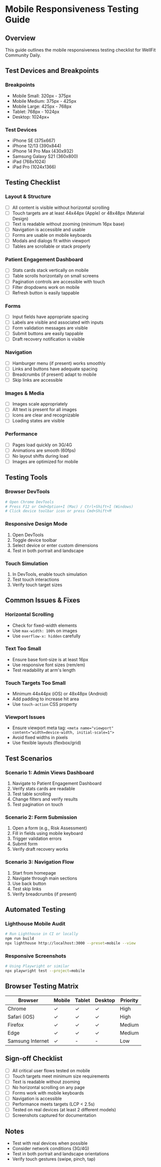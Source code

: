 # Mobile Responsiveness Testing Guide

## Overview
This guide outlines the mobile responsiveness testing checklist for WellFit Community Daily.

## Test Devices and Breakpoints

### Breakpoints
- Mobile Small: 320px - 375px
- Mobile Medium: 375px - 425px
- Mobile Large: 425px - 768px
- Tablet: 768px - 1024px
- Desktop: 1024px+

### Test Devices
- iPhone SE (375x667)
- iPhone 12/13 (390x844)
- iPhone 14 Pro Max (430x932)
- Samsung Galaxy S21 (360x800)
- iPad (768x1024)
- iPad Pro (1024x1366)

## Testing Checklist

### Layout & Structure
- [ ] All content is visible without horizontal scrolling
- [ ] Touch targets are at least 44x44px (Apple) or 48x48px (Material Design)
- [ ] Text is readable without zooming (minimum 16px base)
- [ ] Navigation is accessible and usable
- [ ] Forms are usable on mobile keyboards
- [ ] Modals and dialogs fit within viewport
- [ ] Tables are scrollable or stack properly

### Patient Engagement Dashboard
- [ ] Stats cards stack vertically on mobile
- [ ] Table scrolls horizontally on small screens
- [ ] Pagination controls are accessible with touch
- [ ] Filter dropdowns work on mobile
- [ ] Refresh button is easily tappable

### Forms
- [ ] Input fields have appropriate spacing
- [ ] Labels are visible and associated with inputs
- [ ] Form validation messages are visible
- [ ] Submit buttons are easily tappable
- [ ] Draft recovery notification is visible

### Navigation
- [ ] Hamburger menu (if present) works smoothly
- [ ] Links and buttons have adequate spacing
- [ ] Breadcrumbs (if present) adapt to mobile
- [ ] Skip links are accessible

### Images & Media
- [ ] Images scale appropriately
- [ ] Alt text is present for all images
- [ ] Icons are clear and recognizable
- [ ] Loading states are visible

### Performance
- [ ] Pages load quickly on 3G/4G
- [ ] Animations are smooth (60fps)
- [ ] No layout shifts during load
- [ ] Images are optimized for mobile

## Testing Tools

### Browser DevTools
```bash
# Open Chrome DevTools
# Press F12 or Cmd+Option+I (Mac) / Ctrl+Shift+I (Windows)
# Click device toolbar icon or press Cmd+Shift+M
```

### Responsive Design Mode
1. Open DevTools
2. Toggle device toolbar
3. Select device or enter custom dimensions
4. Test in both portrait and landscape

### Touch Simulation
1. In DevTools, enable touch simulation
2. Test touch interactions
3. Verify touch target sizes

## Common Issues & Fixes

### Horizontal Scrolling
- Check for fixed-width elements
- Use `max-width: 100%` on images
- Use `overflow-x: hidden` carefully

### Text Too Small
- Ensure base font-size is at least 16px
- Use responsive font sizes (rem/em)
- Test readability at arm's length

### Touch Targets Too Small
- Minimum 44x44px (iOS) or 48x48px (Android)
- Add padding to increase hit area
- Use `touch-action` CSS property

### Viewport Issues
- Ensure viewport meta tag: `<meta name="viewport" content="width=device-width, initial-scale=1">`
- Avoid fixed widths in pixels
- Use flexible layouts (flexbox/grid)

## Test Scenarios

### Scenario 1: Admin Views Dashboard
1. Navigate to Patient Engagement Dashboard
2. Verify stats cards are readable
3. Test table scrolling
4. Change filters and verify results
5. Test pagination on touch

### Scenario 2: Form Submission
1. Open a form (e.g., Risk Assessment)
2. Fill in fields using mobile keyboard
3. Trigger validation errors
4. Submit form
5. Verify draft recovery works

### Scenario 3: Navigation Flow
1. Start from homepage
2. Navigate through main sections
3. Use back button
4. Test skip links
5. Verify breadcrumbs (if present)

## Automated Testing

### Lighthouse Mobile Audit
```bash
# Run Lighthouse in CI or locally
npm run build
npx lighthouse http://localhost:3000 --preset=mobile --view
```

### Responsive Screenshots
```bash
# Using Playwright or similar
npx playwright test --project=mobile
```

## Browser Testing Matrix

| Browser | Mobile | Tablet | Desktop | Priority |
|---------|--------|--------|---------|----------|
| Chrome | ✓ | ✓ | ✓ | High |
| Safari (iOS) | ✓ | ✓ | ✓ | High |
| Firefox | ✓ | ✓ | ✓ | Medium |
| Edge | ✓ | ✓ | ✓ | Medium |
| Samsung Internet | ✓ | - | - | Low |

## Sign-off Checklist

- [ ] All critical user flows tested on mobile
- [ ] Touch targets meet minimum size requirements
- [ ] Text is readable without zooming
- [ ] No horizontal scrolling on any page
- [ ] Forms work with mobile keyboards
- [ ] Navigation is accessible
- [ ] Performance meets targets (LCP < 2.5s)
- [ ] Tested on real devices (at least 2 different models)
- [ ] Screenshots captured for documentation

## Notes
- Test with real devices when possible
- Consider network conditions (3G/4G)
- Test in both portrait and landscape orientations
- Verify touch gestures (swipe, pinch, tap)
